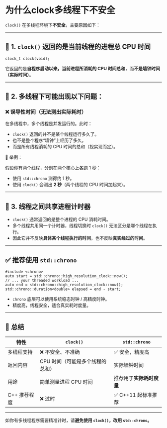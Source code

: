 # 为什么clock多线程下不安全

`clock()` 在多线程环境下**不安全**，主要原因如下：

------

## 🔧 1. `clock()` 返回的是**当前线程的进程总 CPU 时间**

```
clock_t clock(void);
```

它返回的是**自程序启动以来，当前进程所消耗的 CPU 时间总和**，而**不是墙钟时间（实际时间）**。

------

## 🚫 2. 多线程下可能出现以下问题：

### ❌ **误导性时间**（无法测出实际耗时）

在多线程中，多个线程是并发运行的。此时：

- `clock()` 返回的并不是某个线程运行多久了。
- 也不是整个程序“墙钟”上经历了多久。
- 而是所有线程消耗的 CPU 时间的总和（视实现而定）。

🔴 举例：

假设你有两个线程，分别在两个核心上各跑 1 秒：

- 使用 `std::chrono` 测得约 1 秒。
- 使用 `clock()` 会测出 **2 秒**（两个线程的 CPU 时间加起来）。

------

## 🧨 3. 线程之间共享进程计时器

- `clock()` 通常返回的是整个进程的 CPU 消耗时间。
- 多个线程共用同一个计时器，线程切换时 `clock()` 无法区分是哪个线程在执行。
- 因此它并不反映**具体某个线程执行的时间**，也不反映**真实经过的时间**。

------

## ✅ 推荐使用 `std::chrono`

```
#include <chrono>
auto start = std::chrono::high_resolution_clock::now();
// ... your threaded workload ...
auto end = std::chrono::high_resolution_clock::now();
std::chrono::duration<double> elapsed = end - start;
```

- `chrono` 底层可以使用系统稳态时钟 / 高精度时钟。
- 精度高，线程安全，适合真实耗时度量。

------

## 📌 总结

| 特性         | `clock()`                        | `std::chrono`            |
| ------------ | -------------------------------- | ------------------------ |
| 多线程支持   | ❌ 不安全、不准确                 | ✅ 安全，精度高           |
| 返回内容     | CPU 时间（可能是多个线程的总和） | 实际墙钟时间             |
| 用途         | 简单测量进程 CPU 时间            | 推荐用于**实际耗时度量** |
| C++ 推荐程度 | ❌ 过时                           | ✅ C++11 起标准推荐       |



------

如你有多线程程序需要精准计时，请**避免使用 `clock()`，改用 `std::chrono`。**

